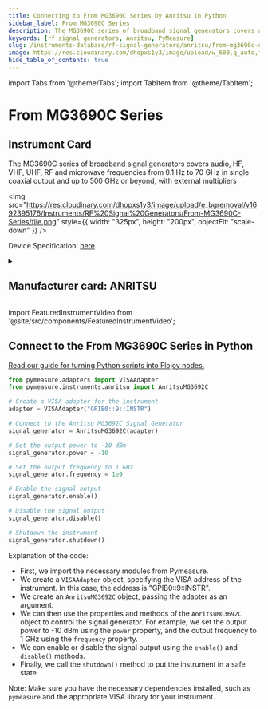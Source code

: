 ```yaml
---
title: Connecting to From MG3690C Series by Anritsu in Python
sidebar_label: From MG3690C Series
description: The MG3690C series of broadband signal generators covers audio, HF, VHF, UHF, RF and microwave frequencies from 0.1 Hz to 70 GHz in single coaxial output and up to 500 GHz or beyond, with external multipliers
keywords: [rf signal generators, Anritsu, PyMeasure]
slug: /instruments-database/rf-signal-generators/anritsu/from-mg3690c-series
image: https://res.cloudinary.com/dhopxs1y3/image/upload/w_600,q_auto,f_auto/e_bgremoval/v1692395176/Instruments/RF%20Signal%20Generators/From-MG3690C-Series/file.jpg
hide_table_of_contents: true
---
```


import Tabs from '@theme/Tabs';
import TabItem from '@theme/TabItem';

# From MG3690C Series

## Instrument Card

<div className="flex">

<div>

The MG3690C series of broadband signal generators covers audio, HF, VHF, UHF, RF and microwave frequencies from 0.1 Hz to 70 GHz in single coaxial output and up to 500 GHz or beyond, with external multipliers

</div>

<img src="https://res.cloudinary.com/dhopxs1y3/image/upload/e_bgremoval/v1692395176/Instruments/RF%20Signal%20Generators/From-MG3690C-Series/file.png" style={{ width: "325px", height: "200px", objectFit: "scale-down" }} />

</div>

<div className="flex text-center">

<p>Device Specification: <a target="\_blank" href="https://dl.cdn-anritsu.com/en-us/test-measurement/files/Brochures-Datasheets-Catalogs/Brochure/11410-01119C.pdf">here</a></p>

</div>

<details style={{ marginTop: "15px"}}>
<summary><h2>Manufacturer card: ANRITSU</h2></summary>

<img src="https://res.cloudinary.com/dhopxs1y3/image/upload/v1692125977/Instruments/Vendor%20Logos/Anritsu.png" style={{ width: "100%", height: "170px",objectFit: "scale-down" }} />

**Anritsu** Has Testing Solutions for Automotive, Government, Data Center, & IoT Industries. Test Solutions for IoT Devices, Government Radar, Automotive, & Signal Integrity.

<ul>
  <li>Headquarters: JAPAN</li>
  <li>Yearly Revenue (millions, USD): 670.0</li>
  <li>Vendor Website: <a href="https://www.anritsu.com/en-us/">here</a></li>
</ul>
</details>

import FeaturedInstrumentVideo from '@site/src/components/FeaturedInstrumentVideo';

<FeaturedInstrumentVideo category='RF_SIGNAL_GENERATORS' manufacturer='ANRITSU'></FeaturedInstrumentVideo>


## Connect to the From MG3690C Series in Python

[Read our guide for turning Python scripts into Flojoy nodes.](https://docs.flojoy.ai/custom-nodes/creating-custom-node/)
<Tabs>

<TabItem value="Flojoy" label="Flojoy" className="flojoy-instrument-tabs">

<NodeCardCollection category='RF_SIGNAL_GENERATORS' manufacturer='ANRITSU'></NodeCardCollection>

</TabItem>
<TabItem value="PyMeasure" label="PyMeasure">


```python
from pymeasure.adapters import VISAAdapter
from pymeasure.instruments.anritsu import AnritsuMG3692C

# Create a VISA adapter for the instrument
adapter = VISAAdapter("GPIB0::9::INSTR")

# Connect to the Anritsu MG3692C Signal Generator
signal_generator = AnritsuMG3692C(adapter)

# Set the output power to -10 dBm
signal_generator.power = -10

# Set the output frequency to 1 GHz
signal_generator.frequency = 1e9

# Enable the signal output
signal_generator.enable()

# Disable the signal output
signal_generator.disable()

# Shutdown the instrument
signal_generator.shutdown()
```

Explanation of the code:
- First, we import the necessary modules from Pymeasure.
- We create a `VISAAdapter` object, specifying the VISA address of the instrument. In this case, the address is "GPIB0::9::INSTR".
- We create an `AnritsuMG3692C` object, passing the adapter as an argument.
- We can then use the properties and methods of the `AnritsuMG3692C` object to control the signal generator. For example, we set the output power to -10 dBm using the `power` property, and the output frequency to 1 GHz using the `frequency` property.
- We can enable or disable the signal output using the `enable()` and `disable()` methods.
- Finally, we call the `shutdown()` method to put the instrument in a safe state.

Note: Make sure you have the necessary dependencies installed, such as `pymeasure` and the appropriate VISA library for your instrument.

</TabItem>
</Tabs>